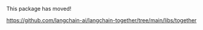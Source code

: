 This package has moved!

https://github.com/langchain-ai/langchain-together/tree/main/libs/together
